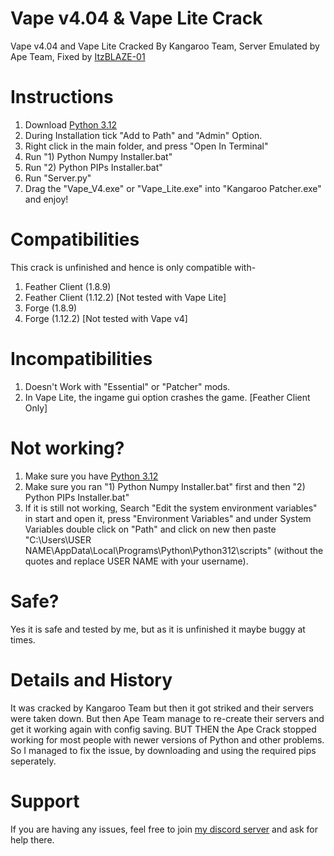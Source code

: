 # Vape v4.04 & Vape Lite Crack
Vape v4.04 and Vape Lite Cracked By Kangaroo Team, Server Emulated by Ape Team, Fixed by [ItzBLAZE-01](https://github.com/ItzBLAZE-01)

# Instructions
1) Download [Python 3.12](https://www.python.org/downloads/release/python-3120/)
2) During Installation tick "Add to Path" and "Admin" Option.
3) Right click in the main folder, and press "Open In Terminal"
4) Run "1) Python Numpy Installer.bat"
5) Run "2) Python PIPs Installer.bat"
8) Run "Server.py"
7) Drag the "Vape_V4.exe" or "Vape_Lite.exe" into "Kangaroo Patcher.exe" and enjoy!

# Compatibilities 
This crack is unfinished and hence is only compatible with-
1) Feather Client (1.8.9)
2) Feather Client (1.12.2) [Not tested with Vape Lite]
3) Forge (1.8.9)
4) Forge (1.12.2) [Not tested with Vape v4]

# Incompatibilities
1) Doesn't Work with "Essential" or "Patcher" mods.
2) In Vape Lite, the ingame gui option crashes the game. [Feather Client Only]

# Not working?
1) Make sure you have [Python 3.12](https://www.python.org/downloads/release/python-3120/)
2) Make sure you ran "1) Python Numpy Installer.bat" first and then "2) Python PIPs Installer.bat"
3) If it is still not working, Search "Edit the system environment variables" in start and open it, press "Environment Variables" and under System Variables double click on "Path" and click on new then paste "C:\Users\USER NAME\AppData\Local\Programs\Python\Python312\scripts" (without the quotes and replace USER NAME with your username).
# Safe?
Yes it is safe and tested by me, but as it is unfinished it maybe buggy at times.

# Details and History
It was cracked by Kangaroo Team but then it got striked and their servers were taken down.
But then Ape Team manage to re-create their servers and get it working again with config saving.
BUT THEN the Ape Crack stopped working for most people with newer versions of Python and other problems.
So I managed to fix the issue, by downloading and using the required pips seperately.

# Support
If you are having any issues, feel free to join [my discord server](https://discord.gg/bsPGdxsZYK) and ask for help there.
